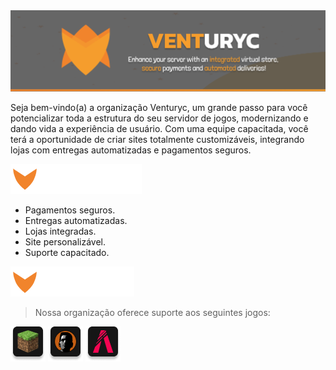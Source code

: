 [comment]: <> (Banner)
<div align="center">
    <img src="https://github.com/Venturyc/.github/blob/main/assets/Venturyc.png?raw=true">
</div>

Seja bem-vindo(a) a organização Venturyc, um grande passo para você potencializar toda a estrutura do seu servidor de jogos, modernizando e dando vida a experiência de usuário. Com uma equipe capacitada, você terá a oportunidade de criar sites totalmente customizáveis, integrando lojas com entregas automatizadas e pagamentos seguros.

<img src="https://github.com/Venturyc/.github/blob/main/assets/banners/Features.png?raw=true">

- Pagamentos seguros.
- Entregas automatizadas.
- Lojas integradas.
- Site personalizável.
- Suporte capacitado.

<img src="https://github.com/Venturyc/.github/blob/main/assets/banners/Support.png?raw=true">

> Nossa organização oferece suporte aos seguintes jogos:

![Minecraft](https://github.com/Venturyc/.github/blob/main/assets/icons/Minecraft.png?raw=true "Minecraft")
![MTA](https://github.com/Venturyc/.github/blob/main/assets/icons/MTA.png?raw=true "MTA")
![FiveM](https://github.com/Venturyc/.github/blob/main/assets/icons/FiveM.png?raw=true "FiveM")
